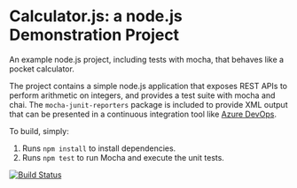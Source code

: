 Calculator.js: a node.js Demonstration Project
==============================================
An example node.js project, including tests with mocha, that behaves like
a pocket calculator.

The project contains a simple node.js application that exposes REST APIs
to perform arithmetic on integers, and provides a test suite with mocha
and chai.  The `mocha-junit-reporters` package is included to provide XML
output that can be presented in a continuous integration tool like
[Azure DevOps](https://azure.com/devops).

To build, simply:

1. Runs `npm install` to install dependencies.
2. Runs `npm test` to run Mocha and execute the unit tests.

[![Build Status](https://dev.azure.com/RoyalFlowersClient/Integrating%20External%20Source%20Control%20with%20Azure%20Pipelines/_apis/build/status/azuredevopslearn.calculator?branchName=master)](https://dev.azure.com/RoyalFlowersClient/Integrating%20External%20Source%20Control%20with%20Azure%20Pipelines/_build/latest?definitionId=9&branchName=master)

